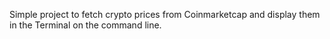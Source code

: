 Simple project to fetch crypto prices from Coinmarketcap and display
them in the Terminal on the command line.
